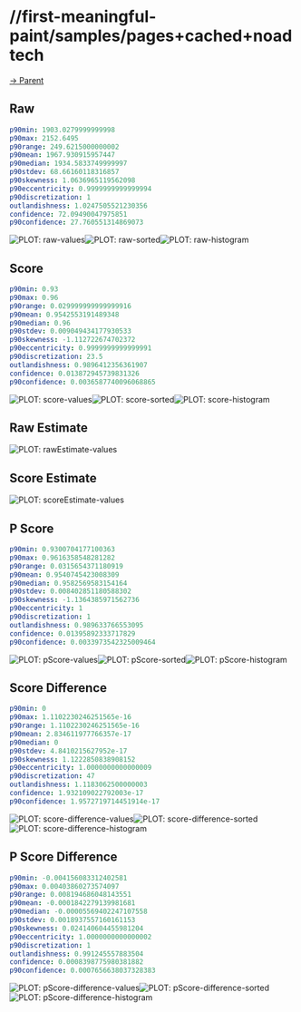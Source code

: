 
# //first-meaningful-paint/samples/pages+cached+noadtech

[→ Parent](../..)


## Raw


```yaml
p90min: 1903.0279999999998
p90max: 2152.6495
p90range: 249.6215000000002
p90mean: 1967.930915957447
p90median: 1934.5833749999997
p90stdev: 68.66160118316857
p90skewness: 1.0636965119562098
p90eccentricity: 0.9999999999999994
p90discretization: 1
outlandishness: 1.0247505521230356
confidence: 72.09490047975851
p90confidence: 27.760551314869073

```

![PLOT: raw-values](./raw/values.svg)![PLOT: raw-sorted](./raw/sorted.svg)![PLOT: raw-histogram](./raw/histogram.svg)
## Score


```yaml
p90min: 0.93
p90max: 0.96
p90range: 0.029999999999999916
p90mean: 0.9542553191489348
p90median: 0.96
p90stdev: 0.009049434177930533
p90skewness: -1.112722674702372
p90eccentricity: 0.9999999999999991
p90discretization: 23.5
outlandishness: 0.9896412356361907
confidence: 0.013872945739831326
p90confidence: 0.0036587740096068865

```

![PLOT: score-values](./score/values.svg)![PLOT: score-sorted](./score/sorted.svg)![PLOT: score-histogram](./score/histogram.svg)
## Raw Estimate

![PLOT: rawEstimate-values](./rawEstimate/values.svg)
## Score Estimate

![PLOT: scoreEstimate-values](./scoreEstimate/values.svg)
## P Score


```yaml
p90min: 0.9300704177100363
p90max: 0.9616358548281282
p90range: 0.0315654371180919
p90mean: 0.9540745423008309
p90median: 0.9582569583154164
p90stdev: 0.008402851180588302
p90skewness: -1.1364385971562736
p90eccentricity: 1
p90discretization: 1
outlandishness: 0.989633766553095
confidence: 0.01395892333717829
p90confidence: 0.0033973542325009464

```

![PLOT: pScore-values](./pScore/values.svg)![PLOT: pScore-sorted](./pScore/sorted.svg)![PLOT: pScore-histogram](./pScore/histogram.svg)
## Score Difference


```yaml
p90min: 0
p90max: 1.1102230246251565e-16
p90range: 1.1102230246251565e-16
p90mean: 2.834611977766357e-17
p90median: 0
p90stdev: 4.8410215627952e-17
p90skewness: 1.1222850838908152
p90eccentricity: 1.0000000000000009
p90discretization: 47
outlandishness: 1.1183062500000003
confidence: 1.932109022792003e-17
p90confidence: 1.9572719714451914e-17

```

![PLOT: score-difference-values](./score-difference/values.svg)![PLOT: score-difference-sorted](./score-difference/sorted.svg)![PLOT: score-difference-histogram](./score-difference/histogram.svg)
## P Score Difference


```yaml
p90min: -0.004156083312402581
p90max: 0.00403860273574097
p90range: 0.008194686048143551
p90mean: -0.0001842279139981681
p90median: -0.00005569402247107558
p90stdev: 0.0018937557160161153
p90skewness: 0.024140604455981204
p90eccentricity: 1.0000000000000002
p90discretization: 1
outlandishness: 0.991245557883504
confidence: 0.0008398775980381882
p90confidence: 0.0007656638037328383

```

![PLOT: pScore-difference-values](./pScore-difference/values.svg)![PLOT: pScore-difference-sorted](./pScore-difference/sorted.svg)![PLOT: pScore-difference-histogram](./pScore-difference/histogram.svg)